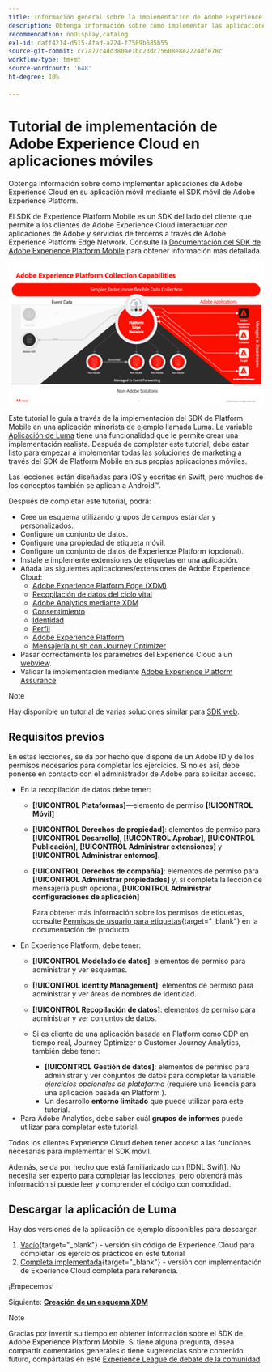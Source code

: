 ```yaml
---
title: Información general sobre la implementación de Adobe Experience Cloud en aplicaciones móviles
description: Obtenga información sobre cómo implementar las aplicaciones móviles de Adobe Experience Cloud. Este tutorial le guía a través de la implementación de aplicaciones Experience Cloud en una aplicación Swift de ejemplo.
recommendation: noDisplay,catalog
exl-id: daff4214-d515-4fad-a224-f7589b685b55
source-git-commit: cc7a77c4dd380ae1bc23dc75608e8e2224dfe78c
workflow-type: tm+mt
source-wordcount: '648'
ht-degree: 10%

---
```


# Tutorial de implementación de Adobe Experience Cloud en aplicaciones móviles

Obtenga información sobre cómo implementar aplicaciones de Adobe Experience Cloud en su aplicación móvil mediante el SDK móvil de Adobe Experience Platform.

El SDK de Experience Platform Mobile es un SDK del lado del cliente que permite a los clientes de Adobe Experience Cloud interactuar con aplicaciones de Adobe y servicios de terceros a través de Adobe Experience Platform Edge Network. Consulte la [Documentación del SDK de Adobe Experience Platform Mobile](https://aep-sdks.gitbook.io/docs/) para obtener información más detallada.

![configuración de creación](assets/data-collection-mobile-sdk.png)


Este tutorial le guía a través de la implementación del SDK de Platform Mobile en una aplicación minorista de ejemplo llamada Luma. La variable [Aplicación de Luma](https://github.com/Adobe-Marketing-Cloud/Luma-iOS-Mobile-App) tiene una funcionalidad que le permite crear una implementación realista. Después de completar este tutorial, debe estar listo para empezar a implementar todas las soluciones de marketing a través del SDK de Platform Mobile en sus propias aplicaciones móviles.

Las lecciones están diseñadas para iOS y escritas en Swift, pero muchos de los conceptos también se aplican a Android™.

Después de completar este tutorial, podrá:

* Cree un esquema utilizando grupos de campos estándar y personalizados.
* Configure un conjunto de datos.
* Configure una propiedad de etiqueta móvil.
* Configure un conjunto de datos de Experience Platform (opcional).
* Instale e implemente extensiones de etiquetas en una aplicación.
* Añada las siguientes aplicaciones/extensiones de Adobe Experience Cloud:
   * [Adobe Experience Platform Edge (XDM)](events.md)
   * [Recopilación de datos del ciclo vital](lifecycle-data.md)
   * [Adobe Analytics mediante XDM](analytics.md)
   * [Consentimiento](consent.md)
   * [Identidad](identity.md)
   * [Perfil](profile.md)
   * [Adobe Experience Platform](platform.md)
   * [Mensajería push con Journey Optimizer](journey-optimizer-push.md)
* Pasar correctamente los parámetros del Experience Cloud a un [webview](web-views.md).
* Validar la implementación mediante [Adobe Experience Platform Assurance](assurance.md).

>[!NOTE]
>
>Hay disponible un tutorial de varias soluciones similar para [SDK web](../tutorial-web-sdk/overview.md).

## Requisitos previos

En estas lecciones, se da por hecho que dispone de un Adobe ID y de los permisos necesarios para completar los ejercicios. Si no es así, debe ponerse en contacto con el administrador de Adobe para solicitar acceso.

* En la recopilación de datos debe tener:
   * **[!UICONTROL Plataformas]**—elemento de permiso **[!UICONTROL Móvil]**
   * **[!UICONTROL Derechos de propiedad]**: elementos de permiso para **[!UICONTROL Desarrollo]**, **[!UICONTROL Aprobar]**, **[!UICONTROL Publicación]**, **[!UICONTROL Administrar extensiones]** y **[!UICONTROL Administrar entornos]**.
   * **[!UICONTROL Derechos de compañía]**: elementos de permiso para **[!UICONTROL Administrar propiedades]** y, si completa la lección de mensajería push opcional, **[!UICONTROL Administrar configuraciones de aplicación]**

      Para obtener más información sobre los permisos de etiquetas, consulte [Permisos de usuario para etiquetas](https://experienceleague.adobe.com/docs/experience-platform/tags/admin/user-permissions.html?lang=es){target=&quot;_blank&quot;} en la documentación del producto.
* En Experience Platform, debe tener:
   * **[!UICONTROL Modelado de datos]**: elementos de permiso para administrar y ver esquemas.
   * **[!UICONTROL Identity Management]**: elementos de permiso para administrar y ver áreas de nombres de identidad.
   * **[!UICONTROL Recopilación de datos]**: elementos de permiso para administrar y ver conjuntos de datos.

   * Si es cliente de una aplicación basada en Platform como CDP en tiempo real, Journey Optimizer o Customer Journey Analytics, también debe tener:
      * **[!UICONTROL Gestión de datos]**: elementos de permiso para administrar y ver conjuntos de datos para completar la variable _ejercicios opcionales de plataforma_ (requiere una licencia para una aplicación basada en Platform ).
      * Un desarrollo **entorno limitado** que puede utilizar para este tutorial.
* Para Adobe Analytics, debe saber cuál **grupos de informes** puede utilizar para completar este tutorial.

Todos los clientes Experience Cloud deben tener acceso a las funciones necesarias para implementar el SDK móvil.

Además, se da por hecho que está familiarizado con [!DNL Swift]. No necesita ser experto para completar las lecciones, pero obtendrá más información si puede leer y comprender el código con comodidad.

## Descargar la aplicación de Luma

Hay dos versiones de la aplicación de ejemplo disponibles para descargar.

1. [Vacío](https://github.com/Adobe-Marketing-Cloud/Luma-iOS-Mobile-App){target=&quot;_blank&quot;} - versión sin código de Experience Cloud para completar los ejercicios prácticos en este tutorial
1. [Completa implementada](https://github.com/Adobe-Marketing-Cloud/Luma-iOS-Mobile-App){target=&quot;_blank&quot;} - versión con implementación de Experience Cloud completa para referencia.

¡Empecemos!


Siguiente: **[Creación de un esquema XDM](create-schema.md)**

>[!NOTE]
>
>Gracias por invertir su tiempo en obtener información sobre el SDK de Adobe Experience Platform Mobile. Si tiene alguna pregunta, desea compartir comentarios generales o tiene sugerencias sobre contenido futuro, compártalas en este [Experience League de debate de la comunidad](https://experienceleaguecommunities.adobe.com/t5/adobe-experience-platform-launch/tutorial-discussion-implement-adobe-experience-cloud-in-mobile/td-p/443796)